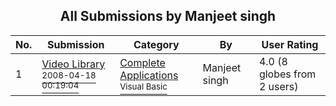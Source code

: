 ﻿<div align="center">

## All Submissions by Manjeet singh

</div>

No.  | Submission | Category | By   | User Rating
---- | ---------- | -------- | ---- | -----------
1 | [Video Library<br /><sup>2008-04-18 00:19:04</sup>](https://github.com/Planet-Source-Code/manjeet-singh-video-library__1-70428) | [Complete Applications<br /><sup>Visual Basic</sup>](../ByCategory/complete-applications__1-27.md) | Manjeet singh | 4.0 (8 globes from 2 users)
